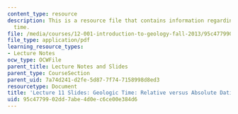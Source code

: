 ```yaml
---
content_type: resource
description: This is a resource file that contains information regarding geologic
  time.
file: /media/courses/12-001-introduction-to-geology-fall-2013/95c4779902dd7abe4d0ec6ce00e384d6_MIT12_001F13_Lecture11slides.pdf
file_type: application/pdf
learning_resource_types:
- Lecture Notes
ocw_type: OCWFile
parent_title: Lecture Notes and Slides
parent_type: CourseSection
parent_uid: 7a74d241-d2fe-5d87-7f74-7158998d8ed3
resourcetype: Document
title: 'Lecture 11 Slides: Geologic Time: Relative versus Absolute Dating'
uid: 95c47799-02dd-7abe-4d0e-c6ce00e384d6
---
```

